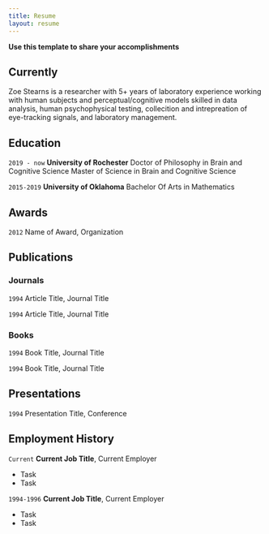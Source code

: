 ```yaml
---
title: Resume
layout: resume
---
```


<b> Use this template to share your accomplishments </b>  

## Currently

Zoe Stearns is a researcher with 5+ years of laboratory experience working with human subjects and perceptual/cognitive models skilled in data analysis, human psychophysical testing, collecition and intrepreation of eye-tracking signals, and laboratory management.

## Education

`2019 - now`
__University of Rochester__
Doctor of Philosophy in Brain and Cognitive Science
Master of Science in Brain and Cognitive Science

`2015-2019`
__University of Oklahoma__
Bachelor Of Arts in Mathematics

## Awards

`2012`
Name of Award, Organization 

## Publications

<!-- A list is also available [online](https://scholar.google.co.uk/citations?user=LTOTl0YAAAAJ) -->

### Journals

`1994`
Article Title, Journal Title

`1994`
Article Title, Journal Title

### Books

`1994`
Book Title, Journal Title

`1994`
Book Title, Journal Title


## Presentations

`1994`
Presentation Title, Conference


## Employment History

`Current`
__Current Job Title__, Current Employer 

- Task
- Task

`1994-1996`
__Current Job Title__, Current Employer 

- Task
- Task




